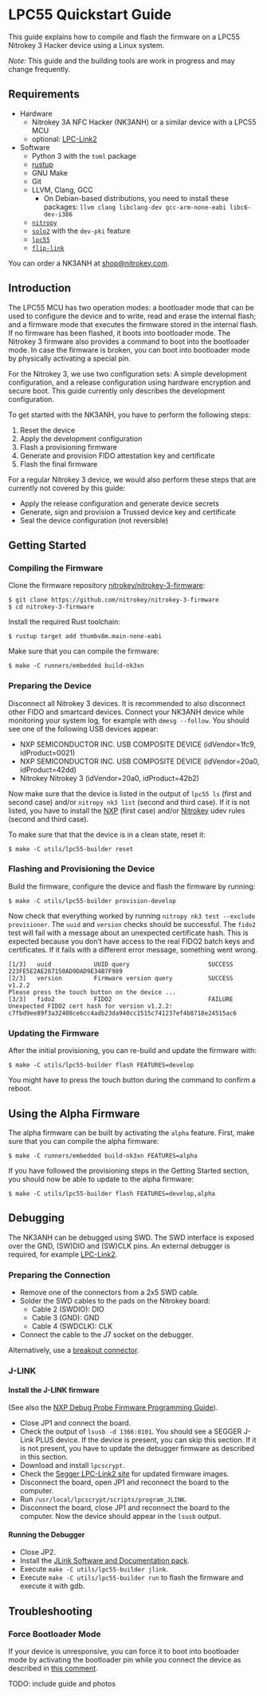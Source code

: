 # LPC55 Quickstart Guide

This guide explains how to compile and flash the firmware on a LPC55 Nitrokey 3 Hacker device using a Linux system.

*Note:*  This guide and the building tools are work in progress and may change frequently.

## Requirements

* Hardware
  * Nitrokey 3A NFC Hacker (NK3ANH) or a similar device with a LPC55 MCU
  * optional: [LPC-Link2](https://www.embeddedartists.com/products/lpc-link2/)
* Software
  * Python 3 with the `toml` package
  * [rustup](https://rustup.rs)
  * GNU Make
  * Git
  * LLVM, Clang, GCC
    * On Debian-based distributions, you need to install these packages: `llvm clang libclang-dev gcc-arm-none-eabi libc6-dev-i386`
  * [`nitropy`](https://github.com/nitrokey/pynitrokey)
  * [`solo2`](https://github.com/solokeys/solo2-cli) with the `dev-pki` feature
  * [`lpc55`](https://github.com/lpc55/lpc55-host)
  * [`flip-link`](https://github.com/knurling-rs/flip-link)

You can order a NK3ANH at [shop@nitrokey.com](mailto:shop@nitrokey.com).

## Introduction

The LPC55 MCU has two operation modes:  a bootloader mode that can be used to configure the device and to write, read and erase the internal flash; and a firmware mode that executes the firmware stored in the internal flash.  If no firmware has been flashed, it boots into bootloader mode.  The Nitrokey 3 firmware also provides a command to boot into the bootloader mode.  In case the firmware is broken, you can boot into bootloader mode by physically activating a special pin.

For the Nitrokey 3, we use two configuration sets:  A simple development configuration, and a release configuration using hardware encryption and secure boot.  This guide currently only describes the development configuration.

To get started with the NK3ANH, you have to perform the following steps:

1. Reset the device
2. Apply the development configuration
3. Flash a provisioning firmware
4. Generate and provision FIDO attestation key and certificate
5. Flash the final firmware

For a regular Nitrokey 3 device, we would also perform these steps that are currently not covered by this guide:

- Apply the release configuration and generate device secrets
- Generate, sign and provision a Trussed device key and certificate
- Seal the device configuration (not reversible)

## Getting Started

### Compiling the Firmware

Clone the firmware repository [nitrokey/nitrokey-3-firmware](https://github.com/nitrokey/nitrokey-3-firmware):

```
$ git clone https://github.com/nitrokey/nitrokey-3-firmware
$ cd nitrokey-3-firmware
```

Install the required Rust toolchain:

```
$ rustup target add thumbv8m.main-none-eabi
```

Make sure that you can compile the firmware:

```
$ make -C runners/embedded build-nk3xn
```

### Preparing the Device

Disconnect all Nitrokey 3 devices.  It is recommended to also disconnect other FIDO and smartcard devices.  Connect your NK3ANH device while monitoring your system log, for example with `dmesg --follow`.  You should see one of the following USB devices appear:
- NXP SEMICONDUCTOR INC. USB COMPOSITE DEVICE (idVendor=1fc9, idProduct=0021)
- NXP SEMICONDUCTOR INC. USB COMPOSITE DEVICE (idVendor=20a0, idProduct=42dd)
- Nitrokey Nitrokey 3 (idVendor=20a0, idProduct=42b2)

Now make sure that the device is listed in the output of `lpc55 ls` (first and second case) and/or `nitropy nk3 list` (second and third case).  If it is not listed, you have to install
the [NXP](https://spsdk.readthedocs.io/en/latest/usage/installation.html#usb-under-linux) (first case) and/or [Nitrokey](https://docs.nitrokey.com/software/nitropy/linux/udev) udev rules (second and third case).

To make sure that that the device is in a clean state, reset it:
```
$ make -C utils/lpc55-builder reset
```

### Flashing and Provisioning the Device

Build the firmware, configure the device and flash the firmware by running:
```
$ make -C utils/lpc55-builder provision-develop
```

Now check that everything worked by running `nitropy nk3 test --exclude provisioner`.  The `uuid` and `version` checks should be successful.  The `fido2` test will fail with a message about an unexpected certificate hash.  This is expected because you don’t have access to the real FIDO2 batch keys and certificates.  If it fails with a different error message, something went wrong.

```
[1/3]   uuid            UUID query                      SUCCESS         223FE5E2AE287150AD9DAD9E34B7F989
[2/3]   version         Firmware version query          SUCCESS         v1.2.2
Please press the touch button on the device ...
[3/3]   fido2           FIDO2                           FAILURE         Unexpected FIDO2 cert hash for version v1.2.2: c7fbd9ee89f3a32408ce6cc4adb23da940cc1515c741237ef4b8718e24515ac6
```

### Updating the Firmware

After the initial provisioning, you can re-build and update the firmware with:
```
$ make -C utils/lpc55-builder flash FEATURES=develop
```
You might have to press the touch button during the command to confirm a reboot.

## Using the Alpha Firmware

The alpha firmware can be built by activating the `alpha` feature.  First, make sure that you can compile the alpha firmware:
```
$ make -C runners/embedded build-nk3xn FEATURES=alpha
```

If you have followed the provisioning steps in the Getting Started section, you should now be able to update to the alpha firmware:
```
$ make -C utils/lpc55-builder flash FEATURES=develop,alpha
```

## Debugging

The NK3ANH can be debugged using SWD. The SWD interface is exposed over the GND, (SW)DIO and (SW)CLK pins. An external debugger is required, for example [LPC-Link2](https://www.embeddedartists.com/products/lpc-link2/).

### Preparing the Connection

* Remove one of the connectors from a 2x5 SWD cable.
* Solder the SWD cables to the pads on the Nitrokey board:
  * Cable 2 (SWDIO): DIO
  * Cable 3 (GND): GND
  * Cable 4 (SWDCLK): CLK
* Connect the cable to the J7 socket on the debugger.

Alternatively, use a [breakout connector](https://www.adafruit.com/product/2743).

### J-LINK

#### Install the J-LINK firmware

(See also the [NXP Debug Probe Firmware Programming Guide](https://www.nxp.com/docs/en/supporting-information/Debug_Probe_Firmware_Programming.pdf)).

* Close JP1 and connect the board.
* Check the output of `lsusb -d 1366:0101`. You should see a SEGGER J-Link PLUS device. If the device is present, you can skip this section. If it is not present, you have to update the debugger firmware as described in this section.
* Download and install `lpcscrypt`.
* Check the [Segger LPC-Link2 site](https://www.segger.com/lpc-link-2.html) for updated firmware images.
* Disconnect the board, open JP1 and reconnect the board to the computer.
* Run `/usr/local/lpcscrypt/scripts/program_JLINK`.
* Disconnect the board, close JP1 and reconnect the board to the computer. Now the device should appear in the `lsusb` output.

#### Running the Debugger

* Close JP2.
* Install the [JLink Software and Documentation pack](https://www.segger.com/downloads/jlink/#J-LinkSoftwareAndDocumentationPack).
* Execute `make -C utils/lpc55-builder jlink`.
* Execute `make -C utils/lpc55-builder run` to flash the firmware and execute it with gdb.

## Troubleshooting

### Force Bootloader Mode

If your device is unresponsive, you can force it to boot into bootloader mode by activating the bootloader pin while you connect the device as described in [this comment](https://github.com/Nitrokey/nitrokey-3-firmware/issues/112#issuecomment-1323828805).

TODO: include guide and photos
